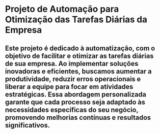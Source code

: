 <h1>Projeto de Automação para Otimização das Tarefas Diárias da Empresa</h1>

<h2>Este projeto é dedicado à automatização, com o objetivo de facilitar e otimizar as tarefas diárias de sua empresa. Ao implementar soluções inovadoras e eficientes, buscamos aumentar a produtividade, reduzir erros operacionais e liberar a equipe para focar em atividades estratégicas. Essa abordagem personalizada garante que cada processo seja adaptado às necessidades específicas do seu negócio, promovendo melhorias contínuas e resultados significativos.</h2>